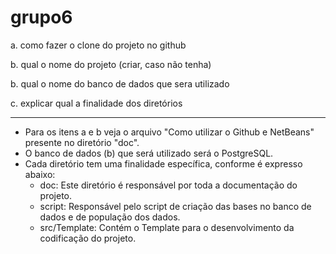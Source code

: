 # grupo6

a. como fazer o clone do projeto no github

b. qual o nome do projeto (criar, caso não tenha)

b. qual o nome do banco de dados que sera utilizado

c. explicar qual a finalidade dos diretórios

------------------------------------------------------------
 - Para os itens a e b veja o arquivo "Como utilizar o Github e NetBeans" presente no diretório "doc".
 - O banco de dados (b) que será utilizado será o PostgreSQL.
 - Cada diretório tem uma finalidade específica, conforme é expresso abaixo:
      - doc: Este diretório é responsável por toda a documentação do projeto.
      - script: Responsável pelo script de criação das bases no banco de dados e de população dos dados.
      - src/Template: Contém o Template para o desenvolvimento da codificação do projeto.
